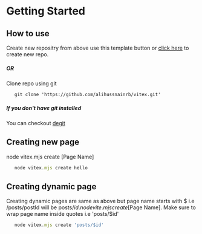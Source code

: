# Getting Started

## How to use

Create new repositry from above use this template button or [click here](https://github.com/new?template_name=vitex&template_owner=alihussnainrb) to create new repo.

##### OR

Clone repo using git

```base
   git clone 'https://github.com/alihussnainrb/vitex.git'
```

##### If you don't have git installed

You can checkout [degit](https://github.com/Rich-Harris/degit)

## Creating new page

node vitex.mjs create [Page Name]

```js
   node vitex.mjs create hello
```

## Creating dynamic page

Creating dynamic pages are same as above but page name starts with $ i.e /posts/postId will be posts/$id.
node vite.mjs create [$Page Name]. Make sure to wrap page name inside quotes i.e 'posts/$id'

```js
   node vitex.mjs create 'posts/$id'
```
